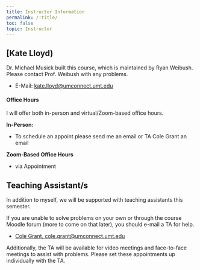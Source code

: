 ```yaml
---
title: Instructor Information
permalink: /:title/
toc: false
topic: Instructor
---
```


<!-- # Instructors -->

## [Kate Lloyd)

Dr. Michael Musick built this course, which is maintained by Ryan Weibush. Please contact Prof. Weibush with any problems.

- E-Mail: [kate.lloyd@umconnect.umt.edu](mailto:kate.lloyd@umconnect.umt.edu?subject=245%20Question)




<!-- - [Teaching Website](https://michaelmusick.github.io/teaching) -->



#### Office Hours

I will offer both in-person and virtual/Zoom-based office hours.

**In-Person:**

- To schedule an appoint please send me an email or TA Cole Grant an email

**Zoom-Based Office Hours**

- via Appointment




## Teaching Assistant/s

In addition to myself, we will be supported with teaching assistants this semester.

If you are unable to solve problems on your own or through the course Moodle forum (more to come on that later), you should e-mail a TA for help.

- [Cole Grant, cole.grant@umconnect.umt.edu](mailto:kate.lloyd@umconnect.umt.edu?subject=245%20Question)



Additionally, the TA will be available for video meetings and face-to-face meetings to assist with problems. Please set these appointments up individually with the TA.


